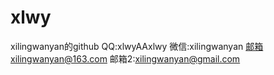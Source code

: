# xlwy
xilingwanyan的github
QQ:xlwyAAxlwy
微信:xilingwanyan
邮箱xilingwanyan@163.com
邮箱2:xilingwanyan@gmail.com
